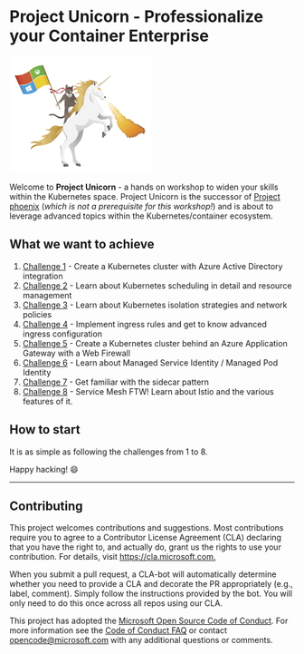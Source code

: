 # Project Unicorn - Professionalize your Container Enterprise #

![alt text][logo]

Welcome to **Project Unicorn** - a hands on workshop to widen your skills within the Kubernetes space.  Project Unicorn is the successor of [Project phoenix](https://github.com/CSA-OCP-GER/phoenix) (*which is not a prerequisite for this workshop!*) and is about to leverage advanced topics within the Kubernetes/container ecosystem.

## What we want to achieve ##

1. [Challenge 1](challenges.aad.md) - Create a Kubernetes cluster with Azure Active Directory integration
1. [Challenge 2](challenges.scheduling.md) - Learn about Kubernetes scheduling in detail and resource management
1. [Challenge 3](challenges.network-policies.md) - Learn about Kubernetes isolation strategies and network policies
1. [Challenge 4](challenges.ingress.md) - Implement ingress rules and get to know advanced ingress configuration
1. [Challenge 5](challenges.appgtw.md) - Create a Kubernetes cluster behind an Azure Application Gateway with a Web Firewall
1. [Challenge 6](challenges.aadpodidentity.md) - Learn about Managed Service Identity / Managed Pod Identity 
1. [Challenge 7](challenges.sidecar.md) - Get familiar with the sidecar pattern
1. [Challenge 8](challenges.istio.0.sm.md) - Service Mesh FTW! Learn about Istio and the various features of it.

## How to start ##

It is as simple as following the challenges from 1 to 8.

Happy hacking! :smile:

---

## Contributing ##

This project welcomes contributions and suggestions.  Most contributions require you to agree to a
Contributor License Agreement (CLA) declaring that you have the right to, and actually do, grant us
the rights to use your contribution. For details, visit <https://cla.microsoft.com.>

When you submit a pull request, a CLA-bot will automatically determine whether you need to provide
a CLA and decorate the PR appropriately (e.g., label, comment). Simply follow the instructions
provided by the bot. You will only need to do this once across all repos using our CLA.

This project has adopted the [Microsoft Open Source Code of Conduct](https://opensource.microsoft.com/codeofconduct/).
For more information see the [Code of Conduct FAQ](https://opensource.microsoft.com/codeofconduct/faq/) or
contact [opencode@microsoft.com](mailto:opencode@microsoft.com) with any additional questions or comments.

[logo]: img/ninjacat_unicorn.png "Microsoft Ninja Cat"
